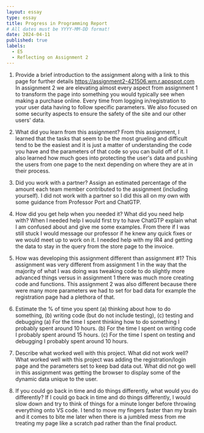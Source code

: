 ```yaml
---
layout: essay
type: essay
title: Progress in Programming Report
# All dates must be YYYY-MM-DD format!
date: 2024-04-11
published: true
labels:
  - E5
  - Reflecting on Assignment 2
---
```


1. Provide a brief introduction to the assignment along with a link to this page for further details
 https://assignment2-421506.wm.r.appspot.com 
 In assignment 2 we are elevating almost every aspect from assignment 1 to transform the page into something you would typically see when making a purchase online. Every time from logging in/registration to your user data having to follow specific parameters. We also focused on some security aspects to ensure the safety of the site and our other users' data.

2. What did you learn from this assignment?
 From this assignment, I learned that the tasks that seem to be the most grueling and difficult tend to be the easiest and it is just a matter of understanding the code you have and the parameters of that code so you can build off of it. I also learned how much goes into protecting the user's data and pushing the users from one page to the next depending on where they are at in their process.

3. Did you work with a partner? Assign an estimated percentage of the amount each team member contributed to the assignment (including yourself).
 I did not work with a partner so I did this all on my own with some guidance from Professor Port and ChatGTP.

4. How did you get help when you needed it? What did you need help with?
 When I needed help I would first try to have ChatGTP explain what I am confused about and give me some examples. From there if I was still stuck I would message our professor if he knew any quick fixes or we would meet up to work on it. I needed help with my IR4 and getting the data to stay in the query from the store page to the invoice.

5. How was developing this assignment different than assignment #1?
 This assignment was very different from assignment 1 in the way that the majority of what I was doing was tweaking code to do slightly more advanced things versus in assignment 1 there was much more creating code and functions. This assignment 2 was also different because there were many more parameters we had to set for bad data for example the registration page had a plethora of that. 

6. Estimate the % of time you spent (a) thinking about how to do something, (b) writing code (but do not include testing), (c) testing and debugging
 (a) For the time I spent thinking how to do something I probably spent around 10 hours. 
 (b) For the time I spent on writing code I probably spent around 15 hours.
 (c) For the time I spent on testing and debugging I probably spent around 10 hours.

7. Describe what worked well with this project. What did not work well?
 What worked well with this project was adding the registration/login page and the parameters set to keep bad data out. What did not go well in this assignment was getting the browser to display some of the dynamic data unique to the user.

8. If you could go back in time and do things differently, what would you do differently?
 If I could go back in time and do things differently, I would slow down and try to think of things for a minute longer before throwing everything onto VS code. I tend to move my fingers faster than my brain and it comes to bite me later when there is a jumbled mess from me treating my page like a scratch pad rather than the final product. 
